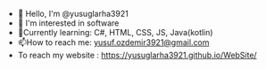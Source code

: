 - 👋 Hello, I'm @yusuglarha3921
- 👀 I'm interested in software
- 🌱Currently learning: C#, HTML, CSS, JS, Java(kotlin)
- 📫How to reach me: yusuf.ozdemir3921@gmail.com
-    To reach my website : https://yusuglarha3921.github.io/WebSite/
<!---
yusuglarha3921/yusuglarha3921 is a ✨ special ✨ repository because its `README.md` (this file) appears on your GitHub profile.
You can click the Preview link to take a look at your changes.
--->
